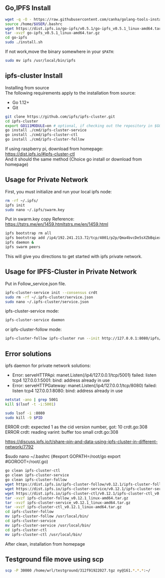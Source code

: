 
## Go,IPFS Install
```sh
wget -q -O - https://raw.githubusercontent.com/canha/golang-tools-install-script/master/goinstall.sh | bash
source /home/$USER/.bashrc
wget https://dist.ipfs.io/go-ipfs/v0.5.1/go-ipfs_v0.5.1_linux-amd64.tar.gz
tar -xvzf go-ipfs_v0.5.1_linux-amd64.tar.gz
cd go-ipfs
sudo ./install.sh
```
If not work,move the binary somewhere in your `$PATH`:
```sh
sudo mv ipfs /usr/local/bin/ipfs
```
## ipfs-cluster Install

Installing from source  
The following requirements apply to the installation from source:    
- Go 1.12+    
- Git   

```sh
git clone https://github.com/ipfs/ipfs-cluster.git
cd ipfs-cluster
export GO111MODULE=on # optional, if checking out the repository in $GOPATH.
go install ./cmd/ipfs-cluster-service
go install ./cmd/ipfs-cluster-ctl
go install ./cmd/ipfs-cluster-follow
```
If using raspberry pi, download from homepage:      
https://dist.ipfs.io/#ipfs-cluster-ctl   
And it should the same method (Choice go install or download from homepage)  

## Usage for Private Network
First, you must initialize and run your local ipfs node:

```sh
rm -rf ~/.ipfs/
ipfs init
sudo nano ~/.ipfs/swarm.key
```
Put in swarm.key copy 
Reference: https://tstrs.me/en/1459.htmltstrs.me/en/1459.html

```sh
ipfs bootstrap rm all
ipfs bootstrap add /ip4/192.241.213.72/tcp/4001/p2p/Qma4bvcDe5sXZbBqiexX4Tf8zB4bpVxr7UHFnfozFiFtTv
ipfs daemon &
ipfs swarm peers
```
This will give you directions to get started with ipfs private network.

## Usage for IPFS-Cluster in Private Network
Put in Follow_service.json file.
```sh
ipfs-cluster-service init --consensus crdt
sudo rm -rf ~/.ipfs-cluster/service.json
sudo nano ~/.ipfs-cluster/service.json
```
ipfs-cluster-service mode:
```sh
ipfs-cluster-service daemon
```
or ipfs-cluster-follow mode:
```sh
ipfs-cluster-follow ipfs-cluster run --init http://127.0.0.1:8080/ipfs/Qme9W5kY8iL7xUo1r61HC83453jW6zrRu9Eefqh3DAx4Yj
```
## Error solutions
ipfs daemon for private network solutions:   
- Error: serveHTTPApi: manet.Listen(/ip4/127.0.0.1/tcp/5001) failed: listen tcp4 127.0.0.1:5001: bind: address already in use    
- Error: serveHTTPGateway: manet.Listen(/ip4/127.0.0.1/tcp/8080) failed: listen tcp4 127.0.0.1:8080: bind: address already in use    
```sh
netstat -ano | grep 5001
kill $(lsof -t -i:5001)
```
```sh
sudo lsof -i :8080
sudo kill -9 $PID
```

ERROR crdt: expected 1 as the cid version number, got: 10 crdt.go:308    
ERROR crdt: reading varint: buffer too small crdt.go:308     

https://discuss.ipfs.io/t/share-pin-and-data-using-ipfs-cluster-in-different-network/7792    

$sudo nano ~/.bashrc (#export GOPATH=/root/go export #GOROOT=/root/.go)

```sh
go clean ipfs-cluster-ctl
go clean ipfs-cluster-service
go clean ipfs-cluster-follow
wget https://dist.ipfs.io/ipfs-cluster-follow/v0.12.1/ipfs-cluster-follow_v0.12.1_linux-amd64.tar.gz
wget https://dist.ipfs.io/ipfs-cluster-service/v0.12.1/ipfs-cluster-service_v0.12.1_linux-amd64.tar.gz
wget https://dist.ipfs.io/ipfs-cluster-ctl/v0.12.1/ipfs-cluster-ctl_v0.12.1_linux-amd64.tar.gz
tar -xvzf ipfs-cluster-follow_v0.12.1_linux-amd64.tar.gz
tar -xvzf ipfs-cluster-service_v0.12.1_linux-amd64.tar.gz
tar -xvzf ipfs-cluster-ctl_v0.12.1_linux-amd64.tar.gz
cd ipfs-cluster-follow
mv ipfs-cluster-follow /usr/local/bin/
cd ipfs-cluster-service
mv ipfs-cluster-service /usr/local/bin/
cd ipfs-cluster-ctl
mv ipfs-cluster-ctl /usr/local/bin/
```
After clean, installation from homepage

## Testground file move using scp
```sh
scp -P 30000 /home/wrl/testground/312f91922027.tgz ny@161.*.*.*:~/
```
